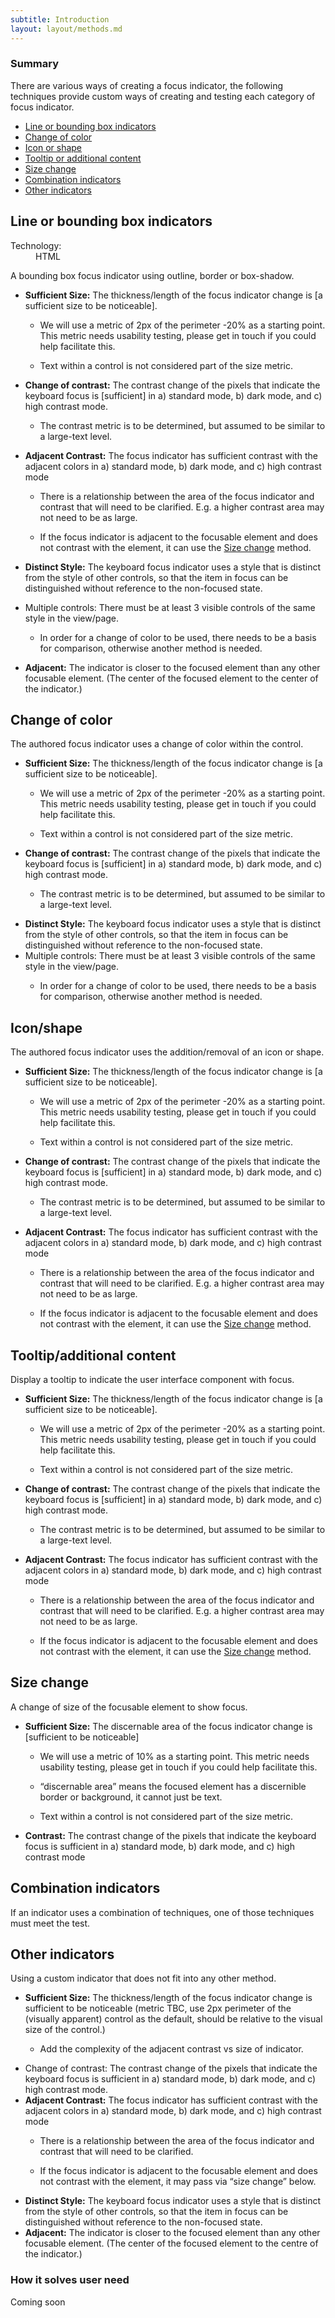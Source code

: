 ```yaml
---
subtitle: Introduction
layout: layout/methods.md
---
```


### Summary

There are various ways of creating a focus indicator, the following techniques provide custom ways of creating and testing each category of focus indicator.

- [Line or bounding box indicators](#line-or-bounding-box-indicators)
- [Change of color](#change-of-color)
- [Icon or shape](#icon-or-shape)
- [Tooltip or additional content](#tooltip-or-additional-content)
- [Size change](#size-change)
- [Combination indicators](#combination-indicators)
- [Other indicators](#other-indicators)

<a name="line-or-bounding-box-indicators">

## Line or bounding box indicators
</a>

<dl class="method-card">
  <div>
    <dt>Technology:</dt>
    <dd>HTML</dd>
  </div>
</dl>

A bounding box focus indicator using outline, border or box-shadow.

* **Sufficient Size:** The thickness/length of the focus indicator change is [a sufficient size to be noticeable]. 
    * <p class="ednote">We will use a metric of 2px of the perimeter -20% as a starting point. This metric needs usability testing, please get in touch if you could help facilitate this.</p>
    * <p class="note">Text within a control is not considered part of the size metric.</p>

* **Change of contrast:** The contrast change of the pixels that indicate the keyboard focus is [sufficient] in a) standard mode, b) dark mode, and  c) high contrast mode.
    *  <p class="ednote">The contrast metric is to be determined, but assumed to be similar to a large-text level.</p>
* **Adjacent Contrast:** The focus indicator has sufficient contrast with the adjacent colors in a) standard mode, b) dark mode, and c) high contrast mode
    *  <p class="ednote">There is a relationship between the area of the focus indicator and contrast that will need to be clarified. E.g. a higher contrast area may not need to be as large.</p>
    *  <p class="note">If the focus indicator is adjacent to the focusable element and does not contrast with the element, it can use the <a href="#size-change">Size change</a> method.</p>
* **Distinct Style:** The keyboard focus indicator uses a style that is distinct from the style of other controls, so that the item in focus can be distinguished without reference to the non-focused state. 
* Multiple controls: There must be at least 3 visible controls of the same style in the view/page.
    *  <p class="note">In order for a change of color to be used, there needs to be a basis for comparison, otherwise another method is needed.</p>
* **Adjacent:** The indicator is closer to the focused element than any other focusable element. (The center of the focused element to the center of the indicator.)


<a name="change-of-color">

## Change of color
</a>

The authored focus indicator uses a change of color within the control.

* **Sufficient Size:** The thickness/length of the focus indicator change is [a sufficient size to be noticeable]. 
    * <p class="ednote">We will use a metric of 2px of the perimeter -20% as a starting point. This metric needs usability testing, please get in touch if you could help facilitate this.</p>
    * <p class="note">Text within a control is not considered part of the size metric. </p>
* **Change of contrast:** The contrast change of the pixels that indicate the keyboard focus is [sufficient] in a) standard mode, b) dark mode, and  c) high contrast mode.
    * <p class="ednote">The contrast metric is to be determined, but assumed to be similar to a large-text level.</p>
* **Distinct Style:** The keyboard focus indicator uses a style that is distinct from the style of other controls, so that the item in focus can be distinguished without reference to the non-focused state. 
* Multiple controls: There must be at least 3 visible controls of the same style in the view/page.
    * <p class="note">In order for a change of color to be used, there needs to be a basis for comparison, otherwise another method is needed.</p>

<a name="icon-or-shape">

## Icon/shape
</a>

The authored focus indicator uses the addition/removal of an icon or shape.

* **Sufficient Size:** The thickness/length of the focus indicator change is [a sufficient size to be noticeable]. 
    * <p class="ednote">We will use a metric of 2px of the perimeter -20% as a starting point. This metric needs usability testing, please get in touch if you could help facilitate this.</p>
    * <p class="note">Text within a control is not considered part of the size metric.</p>
* **Change of contrast:** The contrast change of the pixels that indicate the keyboard focus is [sufficient] in a) standard mode, b) dark mode, and  c) high contrast mode.
    * <p class="ednote">The contrast metric is to be determined, but assumed to be similar to a large-text level.</p>
* **Adjacent Contrast:** The focus indicator has sufficient contrast with the adjacent colors in a) standard mode, b) dark mode, and c) high contrast mode
    * <p class="ednote">There is a relationship between the area of the focus indicator and contrast that will need to be clarified. E.g. a higher contrast area may not need to be as large.</p>
    * <p class="note">If the focus indicator is adjacent to the focusable element and does not contrast with the element, it can use the <a href="#size-change">Size change</a> method.</p>

<a name="tooltip-or-additional-content">

## Tooltip/additional content
</a>

Display a tooltip to indicate the user interface component with focus.

* **Sufficient Size:** The thickness/length of the focus indicator change is [a sufficient size to be noticeable]. 
    * <p class="ednote">We will use a metric of 2px of the perimeter -20% as a starting point. This metric needs usability testing, please get in touch if you could help facilitate this.</p>
    * <p class="note">Text within a control is not considered part of the size metric.</p>
* **Change of contrast:** The contrast change of the pixels that indicate the keyboard focus is [sufficient] in a) standard mode, b) dark mode, and  c) high contrast mode.
    * <p class="ednote">The contrast metric is to be determined, but assumed to be similar to a large-text level.</p>
* **Adjacent Contrast:** The focus indicator has sufficient contrast with the adjacent colors in a) standard mode, b) dark mode, and c) high contrast mode
    * <p class="ednote">There is a relationship between the area of the focus indicator and contrast that will need to be clarified. E.g. a higher contrast area may not need to be as large.</p>
    * <p class="note">If the focus indicator is adjacent to the focusable element and does not contrast with the element, it can use the <a href="#size-change">Size change</a> method.</p>

<a name="size-change">

## Size change
</a>

A change of size of the focusable element to show focus.

* **Sufficient Size:** The discernable area of the focus indicator change is [sufficient to be noticeable]
    * <p class="ednote">We will use a metric of 10% as a starting point. This metric needs usability testing, please get in touch if you could help facilitate this.</p>
    * <p class="note">“discernable area” means the focused element has a discernible border or background, it cannot just be text.</p>
    * <p class="note">Text within a control is not considered part of the size metric.</p>
* **Contrast:** The contrast change of the pixels that indicate the keyboard focus is sufficient in a) standard mode, b) dark mode, and c) high contrast mode

<a name="combination-indicators">

## Combination indicators
</a>

If an indicator uses a combination of techniques, one of those techniques must meet the test.

<a name="other-indicators">

## Other indicators
</a>

Using a custom indicator that does not fit into any other method.

* **Sufficient Size:** The thickness/length of the focus indicator change is sufficient to be noticeable (metric TBC, use 2px perimeter of the (visually apparent) control as the default, should be relative to the visual size of the control.)
    * <p class="note">Add the complexity of the adjacent contrast vs size of indicator. </p>
* Change of contrast: The contrast change of the pixels that indicate the keyboard focus is sufficient in a) standard mode, b) dark mode, and  c) high contrast mode.
* **Adjacent Contrast:** The focus indicator has sufficient contrast with the adjacent colors in a) standard mode, b) dark mode, and c) high contrast mode
    * <p class="note">There is a relationship between the area of the focus indicator and contrast that will need to be clarified.</p>
    * <p class="note">If the focus indicator is adjacent to the focusable element and does not contrast with the element, it may pass via “size change” below.</p>
* **Distinct Style:** The keyboard focus indicator uses a style that is distinct from the style of other controls, so that the item in focus can be distinguished without reference to the non-focused state. 
* **Adjacent:** The indicator is closer to the focused element than any other focusable element. (The center of the focused element to the centre of the indicator.)

### How it solves user need

Coming soon